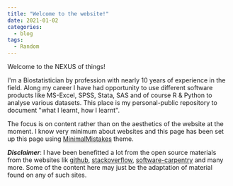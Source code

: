 ```yaml
---
title: "Welcome to the website!"
date: 2021-01-02
categories:
  - blog
tags:
  - Random
---
```



Welcome to the NEXUS of things!

I'm a Biostatistician by profession with nearly 10 years of experience in the field. Along my career I have had opportunity to use different software products like MS-Excel, SPSS, Stata, SAS and of course R & Python to analyse various datasets. This place is my personal-public repository to document "what I learnt, how I learnt". 

The focus is on content rather than on the aesthetics of the website at the moment. I know very minimum about websites and this page has been set up this page using [MinimalMistakes](https://mmistakes.github.io/minimal-mistakes/) theme. 

***Disclaimer***: I have been benefitted a lot from the open source materials from the websites lik [github](https://github.com/), [stackoverflow](https://stackoverflow.com/), [software-carpentry](https://software-carpentry.org/) and many more. Some of the content here may just be the adaptation of material found on any of such sites. 

